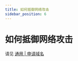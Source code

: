 ```yaml
---
title: 如何抵御网络攻击
sidebar_position: 6
---
```


# 如何抵御网络攻击

请见 [通用 | 申请域名](https://yizhan.wiki/NitWikit/process/maintenance/how-to-defend-against-cyber-attacks)
